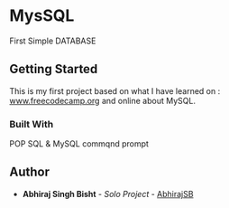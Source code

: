 # MysSQL
First Simple DATABASE
## Getting Started
This is my first project based on what I have learned on : www.freecodecamp.org and online about MySQL.
### Built With
POP SQL & MySQL commqnd prompt
## Author
* **Abhiraj Singh Bisht** - *Solo Project* - [AbhirajSB](https://github.com/AbhirajSB)
